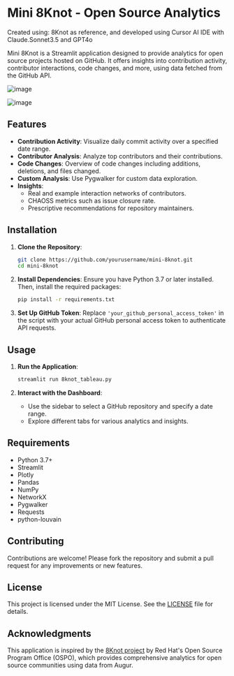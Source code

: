 # Mini 8Knot - Open Source Analytics
Created using: 8Knot as reference, and developed using Cursor AI IDE with Claude.Sonnet3.5 and GPT4o

Mini 8Knot is a Streamlit application designed to provide analytics for open source projects hosted on GitHub. It offers insights into contribution activity, contributor interactions, code changes, and more, using data fetched from the GitHub API.

![image](https://github.com/user-attachments/assets/67fb95bf-78a2-4663-b27a-21500b48f3c4)

![image](https://github.com/user-attachments/assets/565b6a77-2478-46c4-9ef5-b8a3b775bc77)


## Features

- **Contribution Activity**: Visualize daily commit activity over a specified date range.
- **Contributor Analysis**: Analyze top contributors and their contributions.
- **Code Changes**: Overview of code changes including additions, deletions, and files changed.
- **Custom Analysis**: Use Pygwalker for custom data exploration.
- **Insights**: 
  - Real and example interaction networks of contributors.
  - CHAOSS metrics such as issue closure rate.
  - Prescriptive recommendations for repository maintainers.

## Installation

1. **Clone the Repository**:
   ```bash
   git clone https://github.com/yourusername/mini-8knot.git
   cd mini-8knot
   ```

2. **Install Dependencies**:
   Ensure you have Python 3.7 or later installed. Then, install the required packages:
   ```bash
   pip install -r requirements.txt
   ```

3. **Set Up GitHub Token**:
   Replace `'your_github_personal_access_token'` in the script with your actual GitHub personal access token to authenticate API requests.

## Usage

1. **Run the Application**:
   ```bash
   streamlit run 8knot_tableau.py
   ```

2. **Interact with the Dashboard**:
   - Use the sidebar to select a GitHub repository and specify a date range.
   - Explore different tabs for various analytics and insights.

## Requirements

- Python 3.7+
- Streamlit
- Plotly
- Pandas
- NumPy
- NetworkX
- Pygwalker
- Requests
- python-louvain

## Contributing

Contributions are welcome! Please fork the repository and submit a pull request for any improvements or new features.

## License

This project is licensed under the MIT License. See the [LICENSE](LICENSE) file for details.

## Acknowledgments

This application is inspired by the [8Knot project](https://github.com/oss-aspen/8Knot/tree/dev) by Red Hat's Open Source Program Office (OSPO), which provides comprehensive analytics for open source communities using data from Augur.

